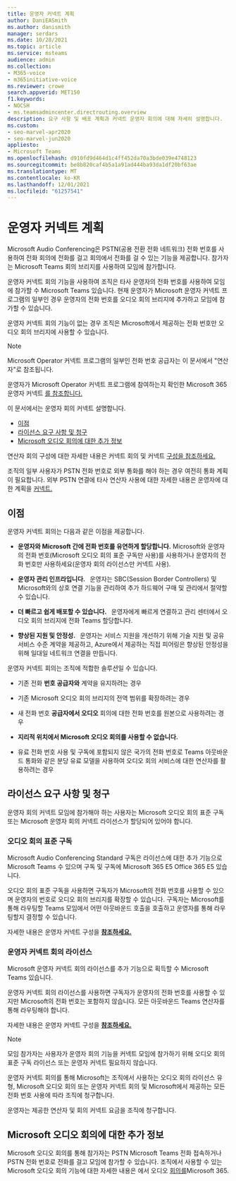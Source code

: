 ```yaml
---
title: 운영자 커넥트 계획
author: DaniEASmith
ms.author: danismith
manager: serdars
ms.date: 10/28/2021
ms.topic: article
ms.service: msteams
audience: admin
ms.collection:
- M365-voice
- m365initiative-voice
ms.reviewer: crowe
search.appverid: MET150
f1.keywords:
- NOCSH
- ms.teamsadmincenter.directrouting.overview
description: 요구 사항 및 배포 계획과 커넥트 운영자 회의에 대해 자세히 설명합니다.
ms.custom:
- seo-marvel-apr2020
- seo-marvel-jun2020
appliesto:
- Microsoft Teams
ms.openlocfilehash: d910fd9d464d1c4ff452da70a3bde039e4748123
ms.sourcegitcommit: be8b820caf4b5a1a91ad444ba93da1df20bf63ae
ms.translationtype: MT
ms.contentlocale: ko-KR
ms.lasthandoff: 12/01/2021
ms.locfileid: "61257541"
---
```

# <a name="plan-for-operator-connect-conferencing"></a>운영자 커넥트 계획

Microsoft Audio Conferencing은 PSTN(공용 전환 전화 네트워크) 전화 번호를 사용하여 전화 회의에 전화를 걸고 회의에서 전화를 걸 수 있는 기능을 제공합니다.  참가자는 Microsoft Teams 회의 브리지를 사용하여 모임에 참가합니다.

운영자 커넥트 회의 기능을 사용하여 조직은 타사 운영자의 전화 번호를 사용하여 모임에 참가할 수 Microsoft Teams 있습니다. 현재 운영자가 Microsoft 운영자 커넥트 프로그램의 일부인 경우 운영자의 전화 번호를 오디오 회의 브리지에 추가하고 모임에 참가할 수 있습니다.

운영자 커넥트 회의 기능이 없는 경우 조직은 Microsoft에서 제공하는 전화 번호만 오디오 회의 브리지에 사용할 수 있습니다.

>[!NOTE]
>Microsoft Operator 커넥트 프로그램의 일부인 전화 번호 공급자는 이 문서에서 "연산자"로 참조됩니다.
>
>운영자가 Microsoft Operator 커넥트 프로그램에 참여하는지 확인한 Microsoft 365 운영자 커넥트 [를 참조합니다.](https://cloudpartners.transform.microsoft.com/practices/microsoft-365-for-operators/directory)

이 문서에서는 운영자 회의 커넥트 설명합니다.

- [이점](#benefits)
- [라이선스 요구 사항 및 청구](#licensing-requirements-and-billing)
- [Microsoft 오디오 회의에 대한 추가 정보](#additional-information-on-microsoft-audio-conferencing)

연산자 회의 구성에 대한 자세한 내용은 커넥트 회의 및 커넥트 [구성을 참조하세요.](operator-connect-conferencing-configure.md)

조직의 일부 사용자가 PSTN 전화 번호로 외부 통화를 해야 하는 경우 여전히 통화 계획이 필요합니다. 외부 PSTN 연결에 타사 연산자 사용에 대한 자세한 내용은 운영자에 대한 계획을 [커넥트.](operator-connect-plan.md)

## <a name="benefits"></a>이점

운영자 커넥트 회의는 다음과 같은 이점을 제공합니다.

- **운영자와 Microsoft 간에 전화 번호를 유연하게 할당합니다.** Microsoft와 운영자의 전화 번호(Microsoft 오디오 회의 표준 구독만 사용)를 사용하거나 운영자의 전화 번호만 사용하세요(운영자 회의 라이선스만 커넥트 사용).

- **운영자 관리 인프라입니다.**   운영자는 SBC(Session Border Controllers) 및 Microsoft와의 상호 연결 기능을 관리하여 추가 하드웨어 구매 및 관리에서 절약할 수 있습니다.

- **더 빠르고 쉽게 배포할 수 있습니다.**   운영자에게 빠르게 연결하고 관리 센터에서 오디오 회의 브리지에 전화 Teams 할당합니다.

- **향상된 지원 및 안정성.**   운영자는 서비스 지원을 개선하기 위해 기술 지원 및 공유 서비스 수준 계약을 제공하고, Azure에서 제공하는 직접 피어링은 향상된 안정성을 위해 일대일 네트워크 연결을 만듭니다.

운영자 커넥트 회의는 조직에 적합한 솔루션일 수 있습니다.

- 기존 전화 **번호 공급자와** 계약을 유지하려는 경우

- 기존 Microsoft  오디오 회의 브리지의 전역 범위를 확장하려는 경우

- 새 전화 번호 **공급자에서 오디오** 회의에 대한 전화 번호를 원본으로 사용하려는 경우

- **지리적 위치에서 Microsoft 오디오 회의를 사용할 수 없습니다.**

- 유료 전화 번호 사용 및 구독에 포함되지 않은 국가의 전화 번호로 Teams 아웃바운드 통화와 같은 분당 유료 모델을 사용하여 오디오 회의 서비스에 대한 연산자를 활용하려는 경우

## <a name="licensing-requirements-and-billing"></a>라이선스 요구 사항 및 청구

운영자 회의 커넥트 모임에 참가해야 하는 사용자는 Microsoft 오디오 회의 표준 구독 또는 Microsoft 운영자 회의 커넥트 라이선스가 할당되어 있어야 합니다.

### <a name="audio-conferencing-standard-subscription"></a>오디오 회의 표준 구독

Microsoft Audio Conferencing Standard 구독은 라이선스에 대한 추가 기능으로 Microsoft Teams 수 있으며 구독 및 구독에 Microsoft 365 E5 Office 365 E5 있습니다.

오디오 회의 표준 구독을 사용하면 구독자가 Microsoft의 전화 번호를 사용할 수 있으며 운영자의 번호로 오디오 회의 브리지를 확장할 수 있습니다. 구독자는 Microsoft를 통해 라우팅할 Teams 모임에서 어떤 아웃바운드 호출을 호출하고 운영자를 통해 라우팅할지 결정할 수 있습니다.

자세한 내용은 운영자 커넥트 구성을 [**참조하세요.**](operator-connect-conferencing-configure.md)

### <a name="operator-connect-conferencing-license"></a>운영자 커넥트 회의 라이선스

Microsoft 운영자 커넥트 회의 라이선스를 추가 기능으로 획득할 수 Microsoft Teams 있습니다.

운영자 커넥트 회의 라이선스를 사용하면 구독자가 운영자의 전화 번호를 사용할 수 있지만 Microsoft의 전화 번호는 포함하지 않습니다. 모든 아웃바운드 Teams 연산자를 통해 라우팅해야 합니다.

자세한 내용은 운영자 커넥트 구성을 [**참조하세요.**](operator-connect-conferencing-configure.md)

>[!Note]
>모임 참가자는 사용자가 운영자 회의 기능을 커넥트 모임에 참가하기 위해 오디오 회의 표준 구독 라이선스 또는 운영자 커넥트 필요하지 않습니다.

운영자 커넥트 회의를 통해 Microsoft는 조직에서 사용하는 오디오 회의 라이선스 유형, Microsoft 오디오 회의 또는 운영자 커넥트 회의 및 Microsoft에서 제공하는 모든 전화 번호 사용에 따라 조직에 청구합니다.

운영자는 제공한 연산자 및 회의 커넥트 요금을 조직에 청구합니다.

## <a name="additional-information-on-microsoft-audio-conferencing"></a>Microsoft 오디오 회의에 대한 추가 정보

Microsoft 오디오 회의를 통해 참가자는 PSTN Microsoft Teams 전화 접속하거나 PSTN 전화 번호로 전화를 걸고 모임에 참가할 수 있습니다. 조직에서 사용할 수 있는 Microsoft 오디오 회의 기능에 대한 자세한 내용은 에서 오디오 [회의를](audio-conferencing-in-office-365.md)Microsoft 365.
